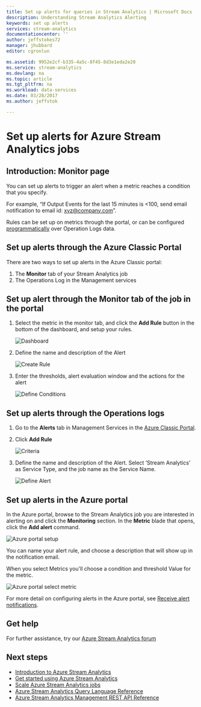```yaml
---
title: Set up alerts for queries in Stream Analytics | Microsoft Docs
description: Understanding Stream Analytics Alerting
keywords: set up alerts
services: stream-analytics
documentationcenter: ''
author: jeffstokes72
manager: jhubbard
editor: cgronlun

ms.assetid: 9952e2cf-b335-4a5c-8f45-8d3e1eda2e20
ms.service: stream-analytics
ms.devlang: na
ms.topic: article
ms.tgt_pltfrm: na
ms.workload: data-services
ms.date: 03/28/2017
ms.author: jeffstok

---
```

# Set up alerts for Azure Stream Analytics jobs
## Introduction: Monitor page
You can set up alerts to trigger an alert when a metric reaches a condition that you specify.

For example, “If Output Events for the last 15 minutes is <100, send email notification to email id: xyz@company.com”.

Rules can be set up on metrics through the portal, or can be configured [programmatically](https://code.msdn.microsoft.com/windowsazure/Receive-Email-Notifications-199e2c9a) over Operation Logs data.

## Set up alerts through the Azure Classic Portal
There are two ways to set up alerts in the Azure Classic portal:  

1. The **Monitor** tab of your Stream Analytics job  
2. The Operations Log in the Management services  

## Set up alert through the Monitor tab of the job in the portal
1. Select the metric in the monitor tab, and click the **Add Rule** button in the bottom of the dashboard, and setup your rules.  
   
   ![Dashboard](./media/stream-analytics-set-up-alerts/01-stream-analytics-set-up-alerts.png)  
2. Define the name and description of the Alert  
   
   ![Create Rule](./media/stream-analytics-set-up-alerts/02-stream-analytics-set-up-alerts.png)  
3. Enter the thresholds, alert evaluation window and the actions for the alert  
   
   ![Define Conditions](./media/stream-analytics-set-up-alerts/03-stream-analytics-set-up-alerts.png)  

## Set up alerts through the Operations logs
1. Go to the **Alerts** tab in Management Services in the [Azure Classic Portal](https://manage.windowsazure.com).  
2. Click **Add Rule**  
   
   ![Criteria](./media/stream-analytics-set-up-alerts/04-stream-analytics-set-up-alerts.png)  
3. Define the name and description of the Alert. Select ‘Stream Analytics’ as Service Type, and the job name as the Service Name.  
   
   ![Define Alert](./media/stream-analytics-set-up-alerts/05-stream-analytics-set-up-alerts.png)  

## Set up alerts in the Azure portal
In the Azure portal, browse to the Stream Analytics job you are interested in alerting on and click the **Monitoring** section.  In the **Metric** blade that opens, click the **Add alert** command.

  ![Azure portal setup](./media/stream-analytics-set-up-alerts/06-stream-analytics-set-up-alerts.png)  

You can name your alert rule, and choose a description that will show up in the notification email.

When you select Metrics you'll choose a condition and threshold Value for the metric.

  ![Azure portal select metric](./media/stream-analytics-set-up-alerts/07-stream-analytics-set-up-alerts.png)  

For more detail on configuring alerts in the Azure portal, see [Receive alert notifications](../monitoring-and-diagnostics/insights-receive-alert-notifications.md).  

## Get help
For further assistance, try our [Azure Stream Analytics forum](https://social.msdn.microsoft.com/Forums/home?forum=AzureStreamAnalytics)

## Next steps
* [Introduction to Azure Stream Analytics](stream-analytics-introduction.md)
* [Get started using Azure Stream Analytics](stream-analytics-get-started.md)
* [Scale Azure Stream Analytics jobs](stream-analytics-scale-jobs.md)
* [Azure Stream Analytics Query Language Reference](https://msdn.microsoft.com/library/azure/dn834998.aspx)
* [Azure Stream Analytics Management REST API Reference](https://msdn.microsoft.com/library/azure/dn835031.aspx)

